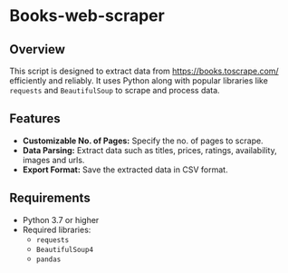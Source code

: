 # Books-web-scraper

## Overview
This script is designed to extract data from https://books.toscrape.com/ efficiently and reliably. It uses Python along with popular libraries like `requests` and `BeautifulSoup` to scrape and process data.

## Features
- **Customizable No. of Pages:** Specify the no. of pages to scrape.
- **Data Parsing:** Extract data such as titles, prices, ratings, availability, images and urls.
- **Export Format:** Save the extracted data in CSV format.

## Requirements
- Python 3.7 or higher
- Required libraries:
  - `requests`
  - `BeautifulSoup4`
  - `pandas`